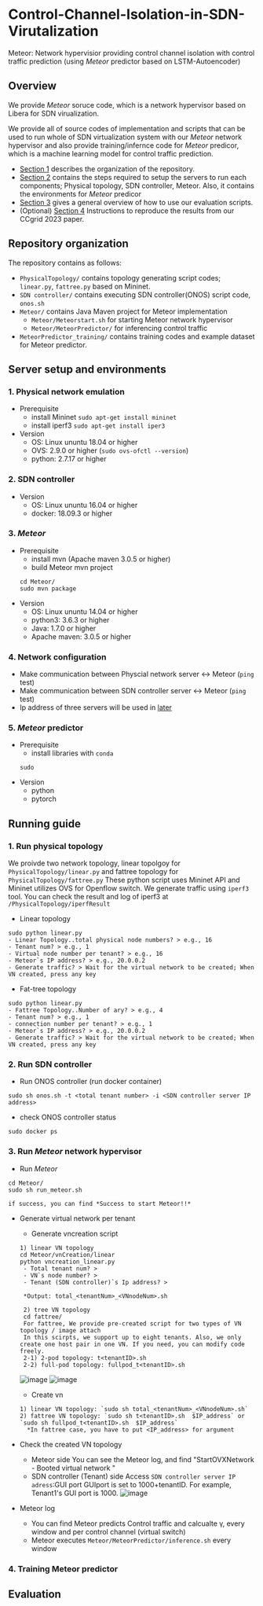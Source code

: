 # Control-Channel-Isolation-in-SDN-Virutalization
Meteor: Network hypervisior providing control channel isolation with control traffic prediction (using *Meteor* predictor based on LSTM-Autoencoder)

## Overview

We provide *Meteor* soruce code, which is a network hypervisor based on Libera for SDN virualization. 

We provide all of source codes of implementation and scripts that can be used to run whole of SDN virtualization system with our *Meteor* network hypervisor and also provide training/infernce code for *Meteor* predicor, which is a machine learning model for control traffic prediction. 
* [Section 1](#Repository-organization) describes the organization of the repository. 
* [Section 2](#Server-setup-and-environments) contains the steps required to setup the servers to run each components; Physical topology, SDN controller, Meteor. Also, it contains the environments for *Meteor* predicor  
* [Section 3](#Running-guide) gives a general overview of how to use our evaluation scripts. 
* (Optional) [Section 4](#Evaluation) Instructions to reproduce the results from our CCgrid 2023 paper.

## Repository organization 

The repository contains as follows:

* `PhysicalTopology/` contains topology generating script codes; `linear.py`, `fattree.py` based on Mininet.
* `SDN controller/` contains executing SDN controller(ONOS) script code, `onos.sh`
* `Meteor/` contains Java Maven project for Meteor implementation 
   * `Meteor/Meteorstart.sh` for starting Meteor network hypervisor
   * `Meteor/MeteorPredictor/` for inferencing control traffic
* `MeteorPredictor_training/` contains training codes and example dataset for Meteor predictor.    


## Server setup and environments
### 1. Physical network emulation
* Prerequisite
  * install Mininet
    `sudo apt-get install mininet`
  * install iperf3
    `sudo apt-get install iper3`
* Version 
  * OS: Linux ununtu 18.04 or higher 
  * OVS: 2.9.0 or higher (`sudo ovs-ofctl --version`)
  * python: 2.7.17 or higher
  
### 2. SDN controller
* Version
  * OS: Linux ununtu 16.04 or higher
  * docker: 18.09.3 or higher
  
### 3. *Meteor*
* Prerequisite
  * install mvn (Apache maven 3.0.5 or higher)
  * build Meteor mvn project 
  ```
  cd Meteor/
  sudo mvn package
  ```
* Version
  * OS: Linux ununtu 14.04 or higher 
  * python3: 3.6.3 or higher 
  * Java: 1.7.0 or higher
  * Apache maven: 3.0.5 or higher 
  
### 4. Network configuration
* Make communication between Physcial network server <-> Meteor (`ping` test)
* Make communication between SDN controller server <-> Meteor (`ping ` test)
* Ip address of three servers will be used in [later](#Running-guide)

### 5. *Meteor* predictor
* Prerequisite
  * install libraries with `conda`
  ```
  sudo 
  ```
* Version 
  * python
  * pytorch

## Running guide

### 1. Run physical topology
We proivde two network topology, linear topolgoy for `PhysicalTopology/linear.py` and fattree topology for `PhysicalTopology/fattree.py`
These python script uses Mininet API and Mininet utilizes OVS for Openflow switch. We generate traffic using `iperf3` tool. You can check the result and log of iperf3 at `/PhysicalTopology/iperfResult`

* Linear topology
```
sudo python linear.py
- Linear Topology..total physical node numbers? > e.g., 16 
- Tenant num? > e.g., 1
- Virtual node number per tenant? > e.g., 16
- Meteor`s IP address? > e.g., 20.0.0.2
- Generate traffic? > Wait for the virtual network to be created; When VN created, press any key
```
* Fat-tree topology
```
sudo python linear.py
- Fattree Topology..Number of ary? > e.g., 4
- Tenant num? > e.g., 1
- connection number per tenant? > e.g., 1
- Meteor`s IP address? > e.g., 20.0.0.2
- Generate traffic? > Wait for the virtual network to be created; When VN created, press any key
```

### 2. Run SDN controller
* Run ONOS controller (run docker container)
```
sudo sh onos.sh -t <total tenant number> -i <SDN controller server IP address> 
```
* check ONOS controller status
```
sudo docker ps 
```

### 3. Run *Meteor* network hypervisor
* Run *Meteor*
```
cd Meteor/
sudo sh run_meteor.sh

if success, you can find *Success to start Meteor!!*
```
* Generate virtual network per tenant
  * Generate vncreation script    
  ```
  1) linear VN topology
  cd Meteor/vnCreation/linear
  python vncreation_linear.py
   - Total tenant num? > 
   - VN`s node number? >
   - Tenant (SDN controller)`s Ip address? > 
 
   *Output: total_<tenantNum>_<VNnodeNum>.sh
   
   2) tree VN topology
   cd fattree/
   For fattree, We provide pre-created script for two types of VN topology / image attach
   In this scirpts, we support up to eight tenants. Also, we only create one host pair in one VN. If you need, you can modify code freely.
   2-1) 2-pod topology: t<tenantID>.sh 
   2-2) full-pod topology: fullpod_t<tenantID>.sh
  ```
  ![image](https://user-images.githubusercontent.com/17779090/216348754-30960838-c754-4963-9859-9e68fde3cc4f.png)
  ![image](https://user-images.githubusercontent.com/17779090/216348801-8cac45fe-7a36-4759-b072-85e1ee6e1231.png)
  
  * Create vn    
  ```
  1) linear VN topology: `sudo sh total_<tenantNum>_<VNnodeNum>.sh`
  2) fattree VN topology: `sudo sh t<tenantID>.sh  $IP_address` or `sudo sh fullpod_t<tenantID>.sh  $IP_address`
    *In fattree case, you have to put <IP_address> for argument
  ```
  
* Check the created VN topology 
  * Meteor side
    You can see the Meteor log, and find "StartOVXNetwork - Booted virtual network "
  * SDN controller (Tenant) side
    Access `SDN controller server IP adress`:GUI port
    GUIport is set to 1000+tenantID. For example, Tenant1's GUI port is 1000.
    ![image](https://user-images.githubusercontent.com/17779090/216348067-68309122-8f9e-43cb-829c-b7a762379cbf.png)


* Meteor log
  * You can find Meteor predicts Control traffic and calcualte γ, every window and per control channel (virtual switch)
  * Meteor executes `Meteor/MeteorPredictor/inference.sh` every window
 
### 4. Training Meteor predictor

## Evaluation



